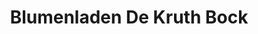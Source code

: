 ---
title: "Blumenladen De Kruth Bock"
url: /garz-ruegen/blumenladen-de-kruth-bock/
shop: Blumen
---